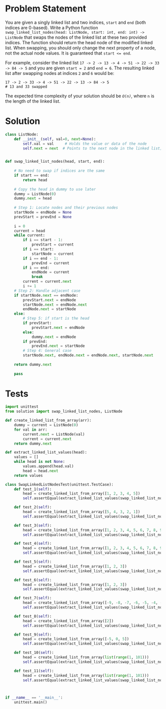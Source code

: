 # Problem Statement
You are given a singly linked list and two indices, `start` and `end` (both indices are 0-based). Write a Python function `swap_linked_list_nodes(head: ListNode, start: int, end: int) -> ListNode` that swaps the nodes of the linked list at these two provided indices. The function should return the head node of the modified linked list. When swapping, you should only change the next property of a node, not the actual node values. It is guaranteed that `start <= end`.

For example, consider the linked list `17 -> 2 -> 13 -> 4 -> 51 -> 22 -> 33 -> 84 -> 5` and you are given `start = 2` and `end = 6`. The resulting linked list after swapping nodes at indices `2` and `6` would be:
```text
17 -> 2 -> 33 -> 4 -> 51 -> 22 -> 13 -> 84 -> 5 
# 13 and 33 swapped
```
The expected time complexity of your solution should be _`O(n)`_, where `n` is the length of the linked list.

# Solution
```python
class ListNode:
    def __init__(self, val=0, next=None):
        self.val = val     # Holds the value or data of the node
        self.next = next  # Points to the next node in the linked list; default is None


def swap_linked_list_nodes(head, start, end):
    
    # No need to swap if indices are the same
    if start == end:
        return head
    
    # Copy the head in dummy to use later
    dummy = ListNode(0)
    dummy.next = head
    
    # Step 1: Locate nodes and their previous nodes
    startNode = endNode = None
    prevStart = prevEnd = None
    
    i = 0
    current = head
    while current:
        if i == start - 1:
            prevStart = current
        if i == start:
            startNode = current
        if i == end - 1:
            prevEnd = current
        if i == end:
            endNode = current
            break
        current = current.next
        i += 1
    # Step 2: Handle adjacent case
    if startNode.next == endNode:
        prevStart.next = endNode
        startNode.next = endNode.next
        endNode.next = startNode
    else:
        # Step 5: if start is the head
        if prevStart:
            prevStart.next = endNode
        else:
            dummy.next = endNode
        if prevEnd:
            prevEnd.next = startNode
        # Step 4: General case
        startNode.next, endNode.next = endNode.next, startNode.next
        
    return dummy.next
    
    pass
```

# Tests
```python
import unittest
from solution import swap_linked_list_nodes, ListNode

def create_linked_list_from_array(arr):
    dummy = current = ListNode(0)
    for val in arr:
        current.next = ListNode(val)
        current = current.next
    return dummy.next

def extract_linked_list_values(head):
    values = []
    while head is not None:
        values.append(head.val)
        head = head.next
    return values

class SwapLinkedListNodesTest(unittest.TestCase):
    def test_1(self):
        head = create_linked_list_from_array([1, 2, 3, 4, 5])
        self.assertEqual(extract_linked_list_values(swap_linked_list_nodes(head, 0, 4)), [5, 2, 3, 4, 1])

    def test_2(self):
        head = create_linked_list_from_array([5, 4, 3, 2, 1])
        self.assertEqual(extract_linked_list_values(swap_linked_list_nodes(head, 1, 3)), [5, 2, 3, 4, 1])

    def test_3(self):
        head = create_linked_list_from_array([1, 2, 3, 4, 5, 6, 7, 8, 9])
        self.assertEqual(extract_linked_list_values(swap_linked_list_nodes(head, 0, 8)), [9, 2, 3, 4, 5, 6, 7, 8, 1])

    def test_4(self):
        head = create_linked_list_from_array([1, 2, 3, 4, 5, 6, 7, 8, 9])
        self.assertEqual(extract_linked_list_values(swap_linked_list_nodes(head, 3, 5)), [1, 2, 3, 6, 5, 4, 7, 8, 9])

    def test_5(self):
        head = create_linked_list_from_array([1, 2, 3])
        self.assertEqual(extract_linked_list_values(swap_linked_list_nodes(head, 0, 2)), [3, 2, 1])

    def test_6(self):
        head = create_linked_list_from_array([1, 2, 3])
        self.assertEqual(extract_linked_list_values(swap_linked_list_nodes(head, 1, 1)), [1, 2, 3])

    def test_7(self):
        head = create_linked_list_from_array([-9, -8, -7, -6, -5, -4, -3, -2, -1, 0])
        self.assertEqual(extract_linked_list_values(swap_linked_list_nodes(head, 0, 9)), [0, -8, -7, -6, -5, -4, -3, -2, -1, -9])

    def test_8(self):
        head = create_linked_list_from_array([2])
        self.assertEqual(extract_linked_list_values(swap_linked_list_nodes(head, 0, 0)), [2])

    def test_9(self):
        head = create_linked_list_from_array([-5, 0, 5])
        self.assertEqual(extract_linked_list_values(swap_linked_list_nodes(head, 0, 2)), [5, 0, -5])

    def test_10(self):
        head = create_linked_list_from_array(list(range(1, 101)))
        self.assertEqual(extract_linked_list_values(swap_linked_list_nodes(head, 0, 99)), [100] + list(range(2, 100)) + [1])

    def test_11(self):
        head = create_linked_list_from_array(list(range(1, 101)))
        self.assertEqual(extract_linked_list_values(swap_linked_list_nodes(head, 50, 50)), list(range(1, 101)))



if __name__ == '__main__':
    unittest.main()
```